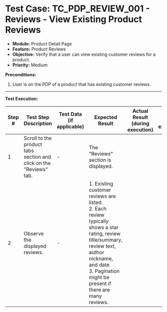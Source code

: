 # Test Case: TC_PDP_REVIEW_001 - Reviews - View Existing Product Reviews

* **Module:** Product Detail Page
* **Feature:** Product Reviews
* **Objective:** Verify that a user can view existing customer reviews for a product.
* **Priority:** Medium

**Preconditions:**
1.  User is on the PDP of a product that has existing customer reviews.

---
**Test Execution:**

| Step # | Test Step Description                                                                 | Test Data (if applicable)                     | Expected Result                                                                                                                               | Actual Result (during execution) | Status (during execution) | Notes (during execution) |
|--------|---------------------------------------------------------------------------------------|-----------------------------------------------|-----------------------------------------------------------------------------------------------------------------------------------------------|----------------------------------|---------------------------|--------------------------|
| 1      | Scroll to the product tabs section and click on the "Reviews" tab.                    | -                                             | The "Reviews" section is displayed.                                                                                                           |                                  |                           |                          |
| 2      | Observe the displayed reviews.                                                        | -                                             | 1. Existing customer reviews are listed. <br> 2. Each review typically shows a star rating, review title/summary, review text, author nickname, and date. <br> 3. Pagination might be present if there are many reviews. |                                  |                           |                          |
